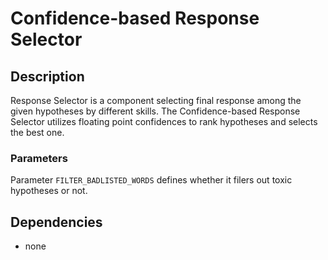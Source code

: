 # Confidence-based Response Selector

## Description

Response Selector is a component selecting final response among the given hypotheses by different skills.
The Confidence-based Response Selector utilizes floating point confidences to rank hypotheses and selects the best one.

### Parameters

Parameter `FILTER_BADLISTED_WORDS` defines whether it filers out toxic hypotheses or not.

## Dependencies

- none
